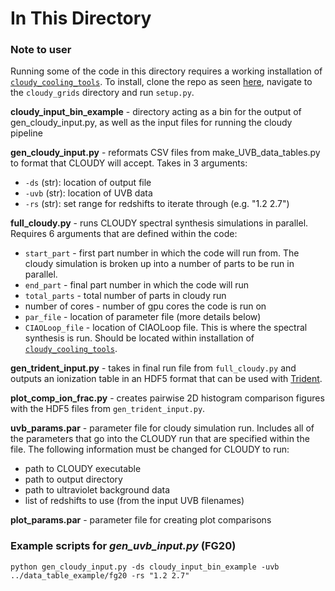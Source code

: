 # In This Directory

### Note to user

Running some of the code in this directory requires a working installation of [`cloudy_cooling_tools`](https://github.com/brittonsmith/cloudy_cooling_tools). To install, clone the repo as seen [here](https://github.com/brittonsmith/cloudy_cooling_tools), navigate to the `cloudy_grids` directory and run `setup.py`.

**cloudy\_input\_bin\_example** - directory acting as a bin for the output of gen\_cloudy\_input.py, as well as the input files for running the cloudy pipeline

**gen\_cloudy\_input.py** - reformats CSV files from make\_UVB\_data\_tables.py to format that CLOUDY will accept. Takes in 3 arguments:

* `-ds` (str): location of output file
* `-uvb` (str): location of UVB data
* `-rs` (str): set range for redshifts to iterate through (e.g. "1.2 2.7")

**full\_cloudy.py** - runs CLOUDY spectral synthesis simulations in parallel. Requires 6 arguments that are defined within the code:

* `start_part` - first part number in which the code will run from. The cloudy simulation is broken up into a number of parts to be run in parallel.
* `end_part` - final part number in which the code will run
* `total_parts` - total number of parts in cloudy run
* number of cores - number of gpu cores the code is run on
* `par_file` - location of parameter file (more details below)
* `CIAOLoop_file` - location of CIAOLoop file. This is where the spectral synthesis is run. Should be located within installation of [`cloudy_cooling_tools`](https://github.com/brittonsmith/cloudy_cooling_tools).

**gen\_trident\_input.py** - takes in final run file from `full_cloudy.py` and outputs an ionization table in an HDF5 format that can be used with [Trident](https://trident-project.org/).

**plot\_comp\_ion_frac.py** - creates pairwise 2D histogram comparison figures with the HDF5 files from `gen_trident_input.py`.

**uvb\_params.par** - parameter file for cloudy simulation run. Includes all of the parameters that go into the CLOUDY run that are specified within the file. The following information must be changed for CLOUDY to run:

* path to CLOUDY executable
* path to output directory
* path to ultraviolet background data
* list of redshifts to use (from the input UVB filenames)

**plot\_params.par** - parameter file for creating plot comparisons

### Example scripts for *gen\_uvb\_input.py* (FG20)

```
python gen_cloudy_input.py -ds cloudy_input_bin_example -uvb ../data_table_example/fg20 -rs "1.2 2.7"
```
